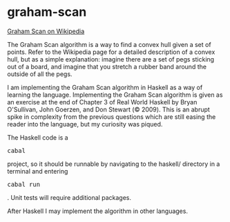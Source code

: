 # graham-scan
[Graham Scan on Wikipedia](https://en.wikipedia.org/wiki/Graham_scan)

The Graham Scan algorithm is a way to find a convex hull given a set of points. Refer to the Wikipedia page for a detailed description of a convex hull, but as a simple explanation: imagine there are a set of pegs sticking out of a board, and imagine that you stretch a rubber band around the outside of all the pegs.

I am implementing the Graham Scan algorithm in Haskell as a way of learning the language. Implementing the Graham Scan algorithm is given as an exercise at the end of Chapter 3 of Real World Haskell by Bryan O'Sullivan, John Goerzen, and Don Stewart (© 2009). This is an abrupt spike in complexity from the previous questions which are still easing the reader into the language, but my curiosity was piqued.

The Haskell code is a <pre>cabal</pre> project, so it should be runnable by navigating to the haskell/ directory in a terminal and entering <pre>cabal run</pre>. Unit tests will require additional packages.

After Haskell I may implement the algorithm in other languages.
